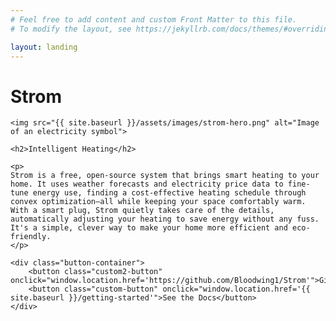 ```yaml
---
# Feel free to add content and custom Front Matter to this file.
# To modify the layout, see https://jekyllrb.com/docs/themes/#overriding-theme-defaults

layout: landing
---
```


<div class="hero-section">
    <h1>Strom</h1>
    
    <img src="{{ site.baseurl }}/assets/images/strom-hero.png" alt="Image of an electricity symbol">

    <h2>Intelligent Heating</h2>

    <p>
    Strom is a free, open-source system that brings smart heating to your home. It uses weather forecasts and electricity price data to fine-tune energy use, finding a cost-effective heating schedule through convex optimization—all while keeping your space comfortably warm. With a smart plug, Strom quietly takes care of the details, automatically adjusting your heating to save energy without any fuss. It's a simple, clever way to make your home more efficient and eco-friendly.
    </p>

    <div class="button-container">
        <button class="custom2-button" onclick="window.location.href='https://github.com/Bloodwing1/Strom'">Github</button>
        <button class="custom-button" onclick="window.location.href='{{ site.baseurl }}/getting-started'">See the Docs</button>
    </div>
</div>